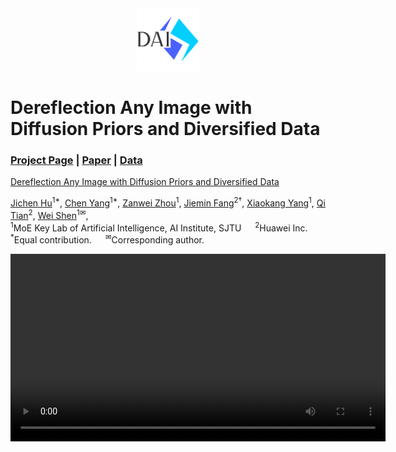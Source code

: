 <div align="center">
<img src='assets/logo.png' style="height:100px"></img>
</div>

# Dereflection Any Image with Diffusion Priors and Diversified Data
### [Project Page](https://abuuu122.github.io/DAI.github.io/) | [Paper]() | [Data]()

[Dereflection Any Image with Diffusion Priors and Diversified Data](https://gaussianobject.github.io/)

[Jichen Hu](https://abuuu122.github.io/DAI.github.io/)<sup>1*</sup>, [Chen Yang](https://scholar.google.com/citations?hl=zh-CN&user=StdXTR8AAAAJ)<sup>1*</sup>, [Zanwei Zhou](https://abuuu122.github.io/DAI.github.io/)<sup>1</sup>, [Jiemin Fang](https://jaminfong.cn/)<sup>2†</sup>, [Xiaokang Yang](https://abuuu122.github.io/DAI.github.io/)<sup>1</sup>, [Qi Tian](https://www.qitian1987.com/)<sup>2</sup>, [Wei Shen](https://shenwei1231.github.io/)<sup>1✉</sup>,    
<sup>1</sup>MoE Key Lab of Artificial Intelligence, AI Institute, SJTU &emsp; <sup>2</sup>Huawei Inc. &emsp;   
<sup>*</sup>Equal contribution. &emsp; <sup>✉</sup>Corresponding author.

<div align="center">
    <video width="600" controls autoplay loop>
        <source src="assets/teaser.mp4" type="video/mp4">
        Your browser does not support the video tag.
    </video>
</div>
